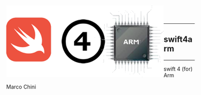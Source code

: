 <img src="SWIFT4ARM.png" align="left" />
<br/>
<br/>

---

## swift4arm ##

---




swift 4 (for) Arm

Marco Chini

















